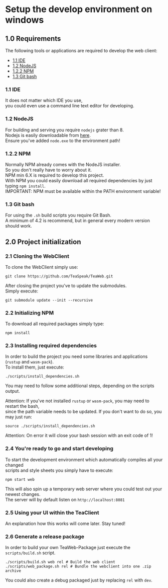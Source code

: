 # Setup the develop environment on windows
## 1.0 Requirements
The following tools or applications are required to develop the web client:
- [1.1 IDE](#11-ide)
- [1.2 NodeJS](#12-nodejs)
- [1.2.2 NPM](#122-npm)
- [1.3 Git bash](#13-git-bash)

### 1.1 IDE
It does not matter which IDE you use,  
you could even use a command line text editor for developing.

### 1.2 NodeJS  
For building and serving you require `nodejs` grater than 8.  
Nodejs is easily downloadable from [here]().  
Ensure you've added `node.exe` to the environment path!  

### 1.2.2 NPM 
Normally NPM already comes with the NodeJS installer.  
So you don't really have to worry about it.  
NPM min 6.X is required to develop this project.  
With NPM you could easily download all required dependencies by just typing `npm install`.  
IMPORTANT: NPM must be available within the PATH environment variable!  

### 1.3 Git bash
For using the `.sh` build scripts you require Git Bash.  
A minimum of 4.2 is recommend, but in general every modern version should work.  

## 2.0 Project initialization

### 2.1 Cloning the WebClient
To clone the WebClient simply use:  
```shell script
git clone https://github.com/TeaSpeak/TeaWeb.git
```
After closing the project you've to update the submodules.  
Simply execute:  
```shell script
git submodule update --init --recursive
```
  
### 2.2 Initializing NPM
To download all required packages simply type:  
```shell script
npm install
```

### 2.3 Installing required dependencies
In order to build the project you need some libraries and applications (`rustup` and `wasm-pack`).  
To install them, just execute:
```shell script
./scripts/install_dependencies.sh
```
You may need to follow some additional steps, depending on the scripts output.  
  
Attention: If you've not installed `rustup` or `wasm-pack`, you may need to restart the bash,  
since the path variable needs to be updated. If you don't want to do so, you may just run:  
```shell script
source ./scripts/install_dependencies.sh
```
Attention: On error it will close your bash session with an exit code of 1!    
  
### 2.4 You're ready to go and start developing
To start the development environment which automatically compiles all your changed  
scripts and style sheets you simply have to execute:
```shell script
npm start web
```
This will also spin up a temporary web server where you could test out your newest changes.  
The server will by default listen on `http://localhost:8081`  

### 2.5 Using your UI within the TeaClient
An explanation how this works will come later. Stay tuned!

### 2.6 Generate a release package  
In order to build your own TeaWeb-Package just execute the `scripts/build.sh` script.  
```shell script
./scripts/build.sh web rel # Build the web client
./scripts/web_package.sh rel # Bundle the webclient into one .zip archive
```
You could also create a debug packaged just by replacing `rel` with `dev`.  
